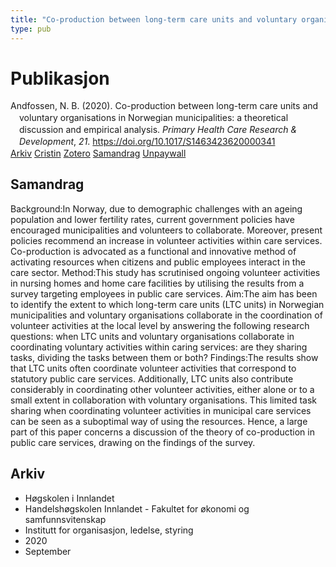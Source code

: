```yaml
---
title: "Co-production between long-term care units and voluntary organisations in Norwegian municipalities: a theoretical discussion and empirical analysis"
type: pub
---
```

<h1>Publikasjon</h1>
<article id="csl-bib-container-GFW6RKCJ" class="csl-bib-container">
  <div class="csl-bib-body" style="line-height: 1.35; padding-left: 1em; text-indent:-1em;">
  <div class="csl-entry">Andfossen, N. B. (2020). Co-production between long-term care units and voluntary organisations in Norwegian municipalities: a theoretical discussion and empirical analysis. <i>Primary Health Care Research &amp; Development</i>, <i>21</i>. <a href="https://doi.org/10.1017/S1463423620000341">https://doi.org/10.1017/S1463423620000341</a></div>
</div>
  <div class="csl-bib-buttons">
    <a href="#taxonomy-article-GFW6RKCJ" class="csl-bib-button">Arkiv</a>
    <a href="https://app.cristin.no/results/show.jsf?id=1830232" alt="Cristin URL" class="csl-bib-button">Cristin</a>
    <a href="http://zotero.org/groups/5022929/items/GFW6RKCJ" alt="Zotero URL" class="csl-bib-button">Zotero</a>
    <a href="#abstract-article-GFW6RKCJ" class="csl-bib-button">Samandrag</a>
    <a href="https://www.cambridge.org/core/services/aop-cambridge-core/content/view/85ED039233FDFD1ECE76AE7E68ABCBB1/S1463423620000341a.pdf/div-class-title-co-production-between-long-term-care-units-and-voluntary-organisations-in-norwegian-municipalities-a-theoretical-discussion-and-empirical-analysis-div.pdf" class="csl-bib-button">Unpaywall</a>
  </div>
  <div id="csl-bib-meta-container-GFW6RKCJ"></div>
</article>
<div id="csl-bib-meta-GFW6RKCJ" class="csl-bib-meta">
  <article id="abstract-article-GFW6RKCJ" class="abstract-article">
    <h1>Samandrag</h1>
    Background:In Norway, due to demographic challenges with an ageing population and lower fertility rates, current government policies have encouraged municipalities and volunteers to collaborate. Moreover, present policies recommend an increase in volunteer activities within care services. Co-production is advocated as a functional and innovative method of activating resources when citizens and public employees interact in the care sector. Method:This study has scrutinised ongoing volunteer activities in nursing homes and home care facilities by utilising the results from a survey targeting employees in public care services. Aim:The aim has been to identify the extent to which long-term care units (LTC units) in Norwegian municipalities and voluntary organisations collaborate in the coordination of volunteer activities at the local level by answering the following research questions: when LTC units and voluntary organisations collaborate in coordinating voluntary activities within caring services: are they sharing tasks, dividing the tasks between them or both? Findings:The results show that LTC units often coordinate volunteer activities that correspond to statutory public care services. Additionally, LTC units also contribute considerably in coordinating other volunteer activities, either alone or to a small extent in collaboration with voluntary organisations. This limited task sharing when coordinating volunteer activities in municipal care services can be seen as a suboptimal way of using the resources. Hence, a large part of this paper concerns a discussion of the theory of co-production in public care services, drawing on the findings of the survey.
  </article>
  <article id="taxonomy-article-GFW6RKCJ" class="taxonomy-article">
    <h1>Arkiv</h1>
    <ul>
      <li>Høgskolen i Innlandet</li>
      <li>Handelshøgskolen Innlandet - Fakultet for økonomi og samfunnsvitenskap</li>
      <li>Institutt for organisasjon, ledelse, styring</li>
      <li>2020</li>
      <li>September</li>
    </ul>
  </article>
</div>
